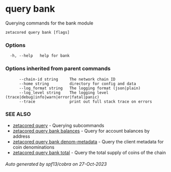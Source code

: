 # query bank

Querying commands for the bank module

```
zetacored query bank [flags]
```

### Options

```
  -h, --help   help for bank
```

### Options inherited from parent commands

```
      --chain-id string     The network chain ID
      --home string         directory for config and data 
      --log_format string   The logging format (json|plain) 
      --log_level string    The logging level (trace|debug|info|warn|error|fatal|panic) 
      --trace               print out full stack trace on errors
```

### SEE ALSO

* [zetacored query](zetacored_query.md)	 - Querying subcommands
* [zetacored query bank balances](zetacored_query_bank_balances.md)	 - Query for account balances by address
* [zetacored query bank denom-metadata](zetacored_query_bank_denom-metadata.md)	 - Query the client metadata for coin denominations
* [zetacored query bank total](zetacored_query_bank_total.md)	 - Query the total supply of coins of the chain

###### Auto generated by spf13/cobra on 27-Oct-2023
